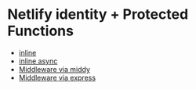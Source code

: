 # Netlify identity + Protected Functions

- [inline](./inline.js)
- [inline async](./inline-async.js)
- [Middleware via middy](./middy.js)
- [Middleware via express](./express)
